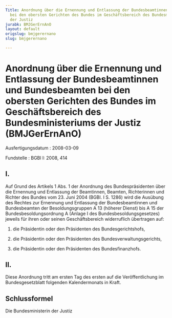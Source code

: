 ```yaml
---
Title: Anordnung über die Ernennung und Entlassung der Bundesbeamtinnen und Bundesbeamten
  bei den obersten Gerichten des Bundes im Geschäftsbereich des Bundesministeriums
  der Justiz
jurabk: BMJGerErnAnO
layout: default
origslug: bmjgerernano
slug: bmjgerernano

---
```


# Anordnung über die Ernennung und Entlassung der Bundesbeamtinnen und Bundesbeamten bei den obersten Gerichten des Bundes im Geschäftsbereich des Bundesministeriums der Justiz (BMJGerErnAnO)

Ausfertigungsdatum
:   2008-03-09

Fundstelle
:   BGBl I: 2008, 414

## I.

Auf Grund des Artikels 1 Abs. 1 der Anordnung des Bundespräsidenten
über die Ernennung und Entlassung der Beamtinnen, Beamten,
Richterinnen und Richter des Bundes vom 23. Juni 2004 (BGBl. I S.
1286) wird die Ausübung des Rechtes zur Ernennung und Entlassung der
Bundesbeamtinnen und Bundesbeamten der Besoldungsgruppen A 13 (höherer
Dienst) bis A 15 der Bundesbesoldungsordnung A (Anlage I des
Bundesbesoldungsgesetzes) jeweils für ihren oder seinen
Geschäftsbereich widerruflich übertragen auf:

1.  die Präsidentin oder den Präsidenten des Bundesgerichtshofs,


2.  die Präsidentin oder den Präsidenten des Bundesverwaltungsgerichts,


3.  die Präsidentin oder den Präsidenten des Bundesfinanzhofs.

## II.

Diese Anordnung tritt am ersten Tag des ersten auf die
Veröffentlichung im Bundesgesetzblatt folgenden Kalendermonats in
Kraft.

## Schlussformel

Die Bundesministerin der Justiz

